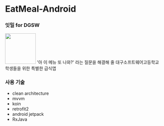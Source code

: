 # EatMeal-Android

### 잇밀 for DGSW

<img src="https://user-images.githubusercontent.com/52943549/122512196-79378500-d043-11eb-9ad5-d3fa41dbfeb5.png" width="100" height="100">
'아 이 메뉴 또 나와?' 라는 질문을 해결해 줄 대구소프트웨어고등학교 학생들을 위한 특별한 급식앱

### 사용 기술

- clean architecture
- mvvm
- koin
- retrofit2
- android jetpack
- RxJava
